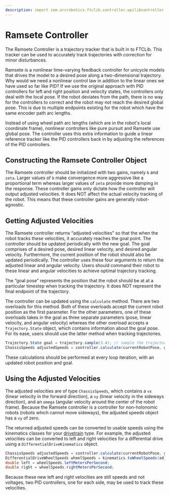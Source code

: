 ```yaml
---
description: import com.arcrobotics.ftclib.controller.wpilibcontroller.RamseteController
---
```


# Ramsete Controller

The Ramsete Controller is a trajectory tracker that is built in to FTCLib. This tracker can be used to accurately track trajectories with correction for minor disturbances.

Ramsete is a nonlinear time-varying feedback controller for unicycle models that drives the model to a desired pose along a two-dimensional trajectory. Why would we need a nonlinear control law in addition to the linear ones we have used so far like PID? If we use the original approach with PID controllers for left and right position and velocity states, the controllers only deal with the local pose. If the robot deviates from the path, there is no way for the controllers to correct and the robot may not reach the desired global pose. This is due to multiple endpoints existing for the robot which have the same encoder path arc lengths.

Instead of using wheel path arc lengths \(which are in the robot's local coordinate frame\), nonlinear controllers like pure pursuit and Ramsete use global pose. The controller uses this extra information to guide a linear reference tracker like the PID controllers back in by adjusting the references of the PID controllers.

## Constructing the Ramsete Controller Object

The Ramsete controller should be initialized with two gains, namely `b` and `zeta`. Larger values of `b` make convergence more aggressive like a proportional term whereas larger values of `zeta` provide more damping in the response. These controller gains only dictate how the controller will output adjusted velocities. It does NOT affect the actual velocity tracking of the robot. This means that these controller gains are generally robot-agnostic.

## Getting Adjusted Velocities

The Ramsete controller returns “adjusted velocities” so that the when the robot tracks these velocities, it accurately reaches the goal point. The controller should be updated periodically with the new goal. The goal comprises of a desired pose, desired linear velocity, and desired angular velocity. Furthermore, the current position of the robot should also be updated periodically. The controller uses these four arguments to return the adjusted linear and angular velocity. Users should command their robot to these linear and angular velocities to achieve optimal trajectory tracking.

The “goal pose” represents the position that the robot should be at at a particular timestep when tracking the trajectory. It does NOT represent the final endpoint of the trajectory.

The controller can be updated using the `calculate` method. There are two overloads for this method. Both of these overloads accept the current robot position as the first parameter. For the other parameters, one of these overloads takes in the goal as three separate parameters \(pose, linear velocity, and angular velocity\) whereas the other overload accepts a `Trajectory.State` object, which contains information about the goal pose. For its ease, users should use the latter method when tracking trajectories.

```java
Trajectory.State goal = trajectory.sample(3.4); // sample the trajectory at 3.4 seconds from the beginning
ChassisSpeeds adjustedSpeeds = controller.calculate(currentRobotPose, goal);
```

These calculations should be performed at every loop iteration, with an updated robot position and goal.

## Using the Adjusted Velocities

The adjusted velocities are of type `ChassisSpeeds`, which contains a `vx` \(linear velocity in the forward direction\), a `vy` \(linear velocity in the sideways direction\), and an `omega` \(angular velocity around the center of the robot frame\). Because the Ramsete controller is a controller for non-holonomic robots \(robots which cannot move sideways\), the adjusted speeds object has a `vy` of zero.

The returned adjusted speeds can be converted to usable speeds using the kinematics classes for your [drivetrain](../drivebases.md) type. For example, the adjusted velocities can be converted to left and right velocities for a differential drive using a `DifferentialDriveKinematics` object.

```java
ChassisSpeeds adjustedSpeeds = controller.calculate(currentRobotPose, goal);
DifferentialDriveWheelSpeeds wheelSpeeds = kinematics.toWheelSpeeds(adjustedSpeeds);
double left = wheelSpeeds.leftMetersPerSecond;
double right = wheelSpeeds.rightMetersPerSecond;
```

Because these new left and right velocities are still speeds and not voltages, two PID controllers, one for each side, may be used to track these velocities.

